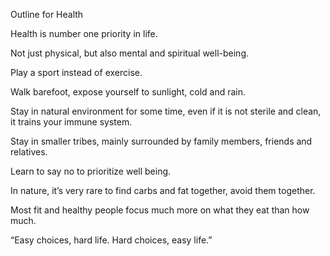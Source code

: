 Outline for Health

Health is number one priority in life.

Not just physical, but also mental and spiritual well-being.

Play a sport instead of exercise.

Walk barefoot, expose yourself to sunlight, cold and rain.

Stay in natural environment for some time, even if it is not sterile and clean, it trains your immune system.

Stay in smaller tribes, mainly surrounded by family members,  friends and relatives.

Learn to say no to prioritize well being.

In nature, it’s very rare to find carbs and fat together, avoid them together.

Most fit and healthy people focus much more on what they eat than how much. 

“Easy choices, hard life. Hard choices, easy life.” 
